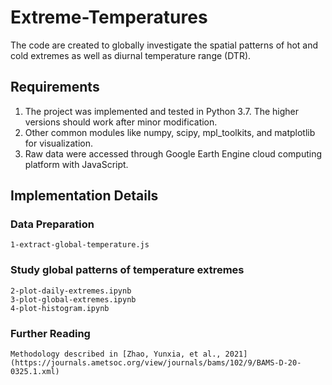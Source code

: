 # Extreme-Temperatures
The code are created to globally investigate the spatial patterns of hot and cold extremes as well as diurnal temperature range (DTR). 

## Requirements

1. The project was implemented and tested in Python 3.7. The higher versions should work after minor modification.
2. Other common modules like numpy, scipy, mpl_toolkits, and matplotlib for visualization.
3. Raw data were accessed through Google Earth Engine cloud computing platform with JavaScript.


## Implementation Details

### Data Preparation
```
1-extract-global-temperature.js
```

### Study global patterns of temperature extremes
```
2-plot-daily-extremes.ipynb
3-plot-global-extremes.ipynb
4-plot-histogram.ipynb
```



### Further Reading
```
Methodology described in [Zhao, Yunxia, et al., 2021](https://journals.ametsoc.org/view/journals/bams/102/9/BAMS-D-20-0325.1.xml)

```



